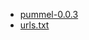 - [pummel-0.0.3](https://raw.github.com/kashyapp/pummel/artifacts/pummel-0.0.3)
- [urls.txt](urls.txt)


